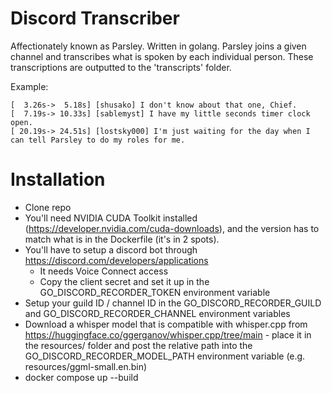 # Discord Transcriber

Affectionately known as Parsley. Written in golang.
Parsley joins a given channel and transcribes what is spoken by each individual person.
These transcriptions are outputted to the 'transcripts' folder.

Example:

```
[  3.26s->  5.18s] [shusako] I don't know about that one, Chief.
[  7.19s-> 10.33s] [sablemyst] I have my little seconds timer clock open.
[ 20.19s-> 24.51s] [lostsky000] I'm just waiting for the day when I can tell Parsley to do my roles for me.
```

# Installation

- Clone repo
- You'll need NVIDIA CUDA Toolkit installed (https://developer.nvidia.com/cuda-downloads), and the version has to match what is in the Dockerfile (it's in 2 spots).
- You'll have to setup a discord bot through https://discord.com/developers/applications
  - It needs Voice Connect access
  - Copy the client secret and set it up in the GO_DISCORD_RECORDER_TOKEN environment variable
- Setup your guild ID / channel ID in the GO_DISCORD_RECORDER_GUILD and GO_DISCORD_RECORDER_CHANNEL environment variables
- Download a whisper model that is compatible with whisper.cpp from https://huggingface.co/ggerganov/whisper.cpp/tree/main - place it in the resources/ folder and post the relative path into the GO_DISCORD_RECORDER_MODEL_PATH environment variable (e.g. resources/ggml-small.en.bin)
- docker compose up --build
